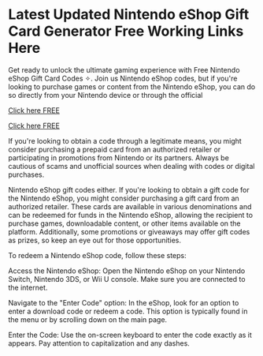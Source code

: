 # Latest Updated Nintendo eShop Gift Card Generator Free Working Links Here

Get ready to unlock the ultimate gaming experience with Free Nintendo eShop Gift Card Codes ✧. Join us Nintendo eShop codes, but if you're looking to purchase games or content from the Nintendo eShop, you can do so directly from your Nintendo device or through the official

[Click here FREE](https://appbitly.com/get-free-Gift-card)

[Click here FREE](https://appbitly.com/get-free-Gift-card)



If you're looking to obtain a code through a legitimate means, you might consider purchasing a prepaid card from an authorized retailer or participating in promotions from Nintendo or its partners. Always be cautious of scams and unofficial sources when dealing with codes or digital purchases.

Nintendo eShop gift codes either. If you're looking to obtain a gift code for the Nintendo eShop, you might consider purchasing a gift card from an authorized retailer. These cards are available in various denominations and can be redeemed for funds in the Nintendo eShop, allowing the recipient to purchase games, downloadable content, or other items available on the platform. Additionally, some promotions or giveaways may offer gift codes as prizes, so keep an eye out for those opportunities.

To redeem a Nintendo eShop code, follow these steps:

Access the Nintendo eShop: Open the Nintendo eShop on your Nintendo Switch, Nintendo 3DS, or Wii U console. Make sure you are connected to the internet.

Navigate to the "Enter Code" option: In the eShop, look for an option to enter a download code or redeem a code. This option is typically found in the menu or by scrolling down on the main page.

Enter the Code: Use the on-screen keyboard to enter the code exactly as it appears. Pay attention to capitalization and any dashes.


